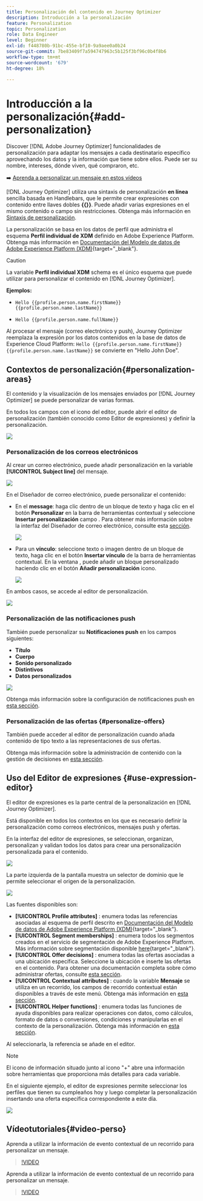```yaml
---
title: Personalización del contenido en Journey Optimizer
description: Introducción a la personalización
feature: Personalization
topic: Personalization
role: Data Engineer
level: Beginner
exl-id: f448780b-91bc-455e-bf10-9a9aee0a0b24
source-git-commit: 7be83409f7a594747963c5b125f3bf96c0b4f8b6
workflow-type: tm+mt
source-wordcount: '679'
ht-degree: 18%

---
```


# Introducción a la personalización{#add-personalization}

Discover [!DNL Adobe Journey Optimizer] funcionalidades de personalización para adaptar los mensajes a cada destinatario específico aprovechando los datos y la información que tiene sobre ellos. Puede ser su nombre, intereses, dónde viven, qué compraron, etc.

➡️ [Aprenda a personalizar un mensaje en estos vídeos](#video-perso)

[!DNL Journey Optimizer] utiliza una sintaxis de personalización **en línea** sencilla basada en Handlebars, que le permite crear expresiones con contenido entre llaves dobles **{{}}**. Puede añadir varias expresiones en el mismo contenido o campo sin restricciones. Obtenga más información en [Sintaxis de personalización](personalization-syntax.md).

La personalización se basa en los datos de perfil que administra el esquema **Perfil individual de XDM** definido en Adobe Experience Platform. Obtenga más información en [Documentación del Modelo de datos de Adobe Experience Platform (XDM)](https://experienceleague.adobe.com/docs/experience-platform/xdm/home.html?lang=es){target=&quot;_blank&quot;}.

>[!CAUTION]
>La variable **Perfil individual XDM** schema es el único esquema que puede utilizar para personalizar el contenido en [!DNL Journey Optimizer].

**Ejemplos:**

* `Hello {{profile.person.name.firstName}} {{profile.person.name.lastName}}`

* `Hello {{profile.person.name.fullName}}`

Al procesar el mensaje (correo electrónico y push), Journey Optimizer reemplaza la expresión por los datos contenidos en la base de datos de Experience Cloud Platform:  `Hello {{profile.person.name.firstName}} {{profile.person.name.lastName}}` se convierte en &quot;Hello John Doe&quot;.


## Contextos de personalización{#personalization-areas}

El contenido y la visualización de los mensajes enviados por [!DNL Journey Optimizer] se puede personalizar de varias formas.

En todos los campos con el icono del editor, puede abrir el editor de personalización (también conocido como Editor de expresiones) y definir la personalización.

![](assets/perso_icon.png)

### Personalización de los correos electrónicos

Al crear un correo electrónico, puede añadir personalización en la variable **[!UICONTROL Subject line]** del mensaje.

![](assets/perso_subject.png)

En el Diseñador de correo electrónico, puede personalizar el contenido:

* En el **message**: haga clic dentro de un bloque de texto y haga clic en el botón **Personalizar** en la barra de herramientas contextual y seleccione **Insertar personalización** campo . Para obtener más información sobre la interfaz del Diseñador de correo electrónico, consulte esta [sección](../design-emails.md).

   ![](assets/perso_insert.png)

* Para un **vínculo**: seleccione texto o imagen dentro de un bloque de texto, haga clic en el botón **Insertar vínculo** de la barra de herramientas contextual. En la ventana , puede añadir un bloque personalizado haciendo clic en el botón **Añadir personalización** icono.

   ![](assets/perso_link.png)

En ambos casos, se accede al editor de personalización.

![](assets/perso_ee.png)

### Personalización de las notificaciones push

También puede personalizar su **Notificaciones push** en los campos siguientes:

* **Título**
* **Cuerpo**
* **Sonido personalizado**
* **Distintivos**
* **Datos personalizados**

![](assets/perso_push.png)

Obtenga más información sobre la configuración de notificaciones push en [esta sección](../push-gs.md).

### Personalización de las ofertas {#personalize-offers}

También puede acceder al editor de personalización cuando añada contenido de tipo texto a las representaciones de sus ofertas.

Obtenga más información sobre la administración de contenido con la gestión de decisiones en [esta sección](../offers/offer-library/creating-personalized-offers.md#custom-text).

## Uso del Editor de expresiones {#use-expression-editor}

El editor de expresiones es la parte central de la personalización en [!DNL Journey Optimizer].

Está disponible en todos los contextos en los que es necesario definir la personalización como correos electrónicos, mensajes push y ofertas.

En la interfaz del editor de expresiones, se seleccionan, organizan, personalizan y validan todos los datos para crear una personalización personalizada para el contenido.

![](assets/perso_ee1.png)

La parte izquierda de la pantalla muestra un selector de dominio que le permite seleccionar el origen de la personalización.

![](assets/perso_ee3.png)

Las fuentes disponibles son:

* **[!UICONTROL Profile attributes]** : enumera todas las referencias asociadas al esquema de perfil descrito en [Documentación del Modelo de datos de Adobe Experience Platform (XDM)](https://experienceleague.adobe.com/docs/experience-platform/xdm/home.html){target=&quot;_blank&quot;}.
* **[!UICONTROL Segment memberships]** : enumera todos los segmentos creados en el servicio de segmentación de Adobe Experience Platform. Más información sobre segmentación disponible [here](https://experienceleague.adobe.com/docs/experience-platform/segmentation/home.html){target=&quot;_blank&quot;}.
* **[!UICONTROL Offer decisions]** : enumera todas las ofertas asociadas a una ubicación específica. Seleccione la ubicación e inserte las ofertas en el contenido. Para obtener una documentación completa sobre cómo administrar ofertas, consulte [esta sección](../deliver-personalized-offers.md).
* **[!UICONTROL Contextual attributes]** : cuando la variable **Mensaje** se utiliza en un recorrido, los campos de recorrido contextual están disponibles a través de este menú. Obtenga más información en [esta sección](personalization-use-case.md).
* **[!UICONTROL Helper functions]** : enumera todas las funciones de ayuda disponibles para realizar operaciones con datos, como cálculos, formato de datos o conversiones, condiciones y manipularlas en el contexto de la personalización. Obtenga más información en [esta sección](functions/functions.md).

Al seleccionarla, la referencia se añade en el editor.

>[!NOTE]
>
>El icono de información situado junto al icono &quot;+&quot; abre una información sobre herramientas que proporciona más detalles para cada variable.

En el siguiente ejemplo, el editor de expresiones permite seleccionar los perfiles que tienen su cumpleaños hoy y luego completar la personalización insertando una oferta específica correspondiente a este día.

![](assets/perso_ee2.png)

## Vídeotutoriales{#video-perso}

Aprenda a utilizar la información de evento contextual de un recorrido para personalizar un mensaje.

>[!VIDEO](https://video.tv.adobe.com/v/334165?quality=12)

Aprenda a utilizar la información de evento contextual de un recorrido para personalizar un mensaje.

>[!VIDEO](https://video.tv.adobe.com/v/334078?quality=12)
